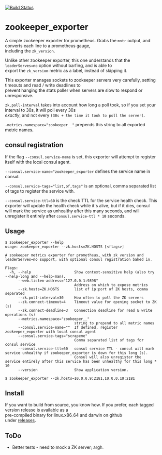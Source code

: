 [![Build Status](https://travis-ci.org/davemcphee/zookeeper_exporter.svg?branch=master)](https://travis-ci.org/davemcphee/zookeeper_exporter)
# zookeeper_exporter
A simple zookeeper exporter for prometheus. Grabs the `mntr` output, and converts each line to a prometheus gauge,  
including the `zk_version`.  
  
Unlike other zookeeper exporter, this one understands that the `leaderServes=no` option without barfing, and is able to  
export the `zk_version` metric as a label, instead of skipping it.   
  
This exporter manages sockets to zookeeper servers very carefully, setting timeouts and read / write deadlines to  
prevent hanging the stats poller when servers are slow to respond or unresponsive.   
  
`zk.poll-interval` takes into account how long a poll took, so if you set your interval to 30s, it will poll every 30s  
*exactly*, and not every `(30s + the time it took to poll the server)`.

`-metrics.namespace="zookeeper__"` prepends this string to all exported metric names.

## consul registration
If the flag `--consul.service-name` is set, this exporter will attempt to register itself with the local consul agent.

`--consul.service-name="zookeeper_exporter` defines the service name in consul.

`--consul.service-tags="list,of,tags"` is an optional, comma separated list of tags to register the service with.

`--consul.service-ttl=60` is the check TTL for the service health check. This exporter will update the health check while
it's alive, but if it dies, consul will mark the service as unhealthy after this many seconds, and will unregister it
entirely after `consul.service-ttl * 10` seconds.
  
## Usage  
  
~~~  
$ zookeeper_exporter --help  
usage: zookeeper_exporter --zk.hosts=ZK.HOSTS [<flags>]

A zookeeper metrics exporter for prometheus, with zk_version and leaderServes=no support, with optional consul registration baked in.

Flags:
  -h, --help                    Show context-sensitive help (also try --help-long and --help-man).
      --web.listen-address="127.0.0.1:9898"  
                                Address on which to expose metrics
      --zk.hosts=ZK.HOSTS       list of ip:port of ZK hosts, comma separated
      --zk.poll-interval=30     How often to poll the ZK servers
      --zk.connect-timeout=4    Timeout value for opening socket to ZK (s)
      --zk.connect-deadline=3   Connection deadline for read & write operations (s)
      --metrics.namespace="zookeeper__"  
                                string to prepend to all metric names
      --consul.service-name=""  If defined, register zookeeper_exporter with local consul agent
      --consul.service-tags="scrapeme"  
                                Comma separated list of tags for consul service
      --consul.service-ttl=60   consul service TTL - consul will mark service unhealthy if zookeeper_exporter is down for this long (s).
                                Consul will also unregister the service entirely after this service has been unhealthy for this long * 10
      --version                 Show application version.

$ zookeeper_exporter --zk.hosts=10.0.0.9:2181,10.0.0.10:2181  
~~~  
  
## Install  
If you want to build from source, you know how. If you prefer, each tagged version release is available as a  
pre-compiled binary for linux.x86_64 and darwin on github   
under [releases](https://github.com/davemcphee/zookeeper_exporter/releases).  
  
## ToDo  
 
 - Better tests - need to mock a ZK server; argh.
 